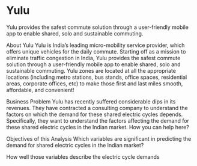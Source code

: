 # Yulu
Yulu provides the safest commute solution through a user-friendly mobile app to enable shared, solo and sustainable commuting.

About Yulu
Yulu is India’s leading micro-mobility service provider, which offers unique vehicles for the daily commute. Starting off as a mission to eliminate traffic congestion in India, Yulu provides the safest commute solution through a user-friendly mobile app to enable shared, solo and sustainable commuting. Yulu zones are located at all the appropriate locations (including metro stations, bus stands, office spaces, residential areas, corporate offices, etc) to make those first and last miles smooth, affordable, and convenient!

Business Problem
Yulu has recently suffered considerable dips in its revenues. They have contracted a consulting company to understand the factors on which the demand for these shared electric cycles depends. Specifically, they want to understand the factors affecting the demand for these shared electric cycles in the Indian market. How you can help here?

Objectives of this Analysis
Which variables are significant in predicting the demand for shared electric cycles in the Indian market?

How well those variables describe the electric cycle demands
